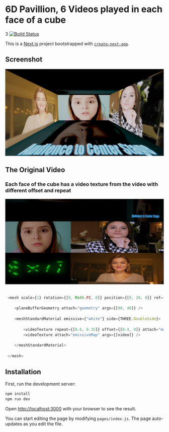 
# 6D Pavillion, 6 Videos played in each face of a cube
3
[![Build Status](https://travis-ci.org/joemccann/dillinger.svg?branch=master)](https://github.com/sajithamma/6d-pavilion)

This is a [Next.js](https://nextjs.org/) project bootstrapped with [`create-next-app`](https://github.com/vercel/next.js/tree/canary/packages/create-next-app).

## Screenshot

![alt Screenshot](/screenshot.png)

## The Original Video
### Each face of the cube has a video texture from the  video with different offset and repeat

![alt Screenshot2](/screenshot2.png)


```javascript

 <mesh scale={1} rotation={[0, Math.PI, 0]} position={[0, 20, 0]} ref={leftscreen}>
 
    <planeBufferGeometry attach="geometry" args={[80, 40]} />

    <meshStandardMaterial emissive={"white"} side={THREE.DoubleSide}>

        <videoTexture repeat={[0.6, 0.35]} offset={[0.4, 0]} attach="map" args={[video]} encoding={THREE.sRGBEncoding} />
        <videoTexture attach="emissiveMap" args={[video]} />

    </meshStandardMaterial>

 </mesh>

```


## Installation 

First, run the development server:

```bash
npm install
npm run dev
```

Open [http://localhost:3000](http://localhost:3000) with your browser to see the result.

You can start editing the page by modifying `pages/index.js`. The page auto-updates as you edit the file.
